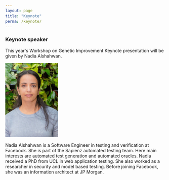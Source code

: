 ```yaml
---
layout: page
title: "Keynote"
perma: /keynote/
---
```


### **Keynote speaker**

This year's Workshop on Genetic Improvement Keynote presentation will be given by Nadia Alshahwan.

![](./profile_images/nadia.jpeg)

Nadia Alshahwan is a Software Engineer in testing and verification at Facebook. She is part of the Sapienz automated testing team. Here main interests are automated test generation and automated oracles. Nadia received a PhD from UCL in web application testing. She also worked as a researcher in security and model based testing. Before joining Facebook, she was an information architect at JP Morgan.
